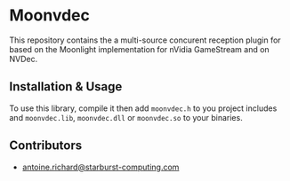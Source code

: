 # Moonvdec

This repository contains the a multi-source concurent reception plugin for based on the Moonlight implementation for nVidia GameStream and on NVDec.

## Installation & Usage

To use this library, compile it then add `moonvdec.h` to you project includes and `moonvdec.lib`, `moonvdec.dll` or `moonvdec.so` to your binaries.


## Contributors
 - antoine.richard@starburst-computing.com
